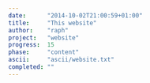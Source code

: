 ```yaml
---
date:      "2014-10-02T21:00:59+01:00"
title:     "This website"
author:    "raph"
project:   "website"
progress:  15
phase:     "content"
ascii:     "ascii/website.txt"
completed: ""
---
```

